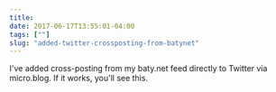 ```yaml
---
title: 
date: 2017-06-17T13:55:01-04:00
tags: [""]
slug: "added-twitter-crossposting-from-batynet"
---
```


I've added cross-posting from my baty.net feed directly to Twitter via
micro.blog. If it works, you'll see this.

